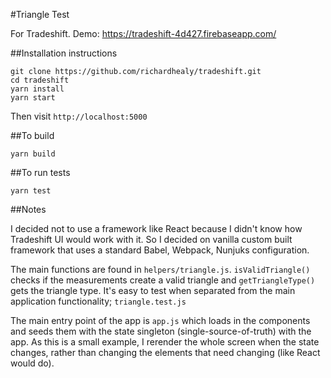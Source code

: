 #Triangle Test

For Tradeshift. Demo: https://tradeshift-4d427.firebaseapp.com/

##Installation instructions

```
git clone https://github.com/richardhealy/tradeshift.git 
cd tradeshift
yarn install
yarn start
```

Then visit `http://localhost:5000`

##To build 

```
yarn build
```

##To run tests

```
yarn test
```

##Notes

I decided not to use a framework like React because I didn't know how Tradeshift UI 
would work with it. So I decided on vanilla custom built framework that uses a 
standard Babel, Webpack, Nunjuks configuration.

The main functions are found in `helpers/triangle.js`. `isValidTriangle()` checks 
if the measurements create a valid triangle and `getTriangleType()` gets 
the triangle type. It's easy to test when separated from the main application
functionality; `triangle.test.js`

The main entry point of the app is `app.js` which loads in the components and 
seeds them with the state singleton (single-source-of-truth) with the app. 
As this is a small example, I rerender the whole screen when the state changes,
rather than changing the elements that need changing (like React would do).

